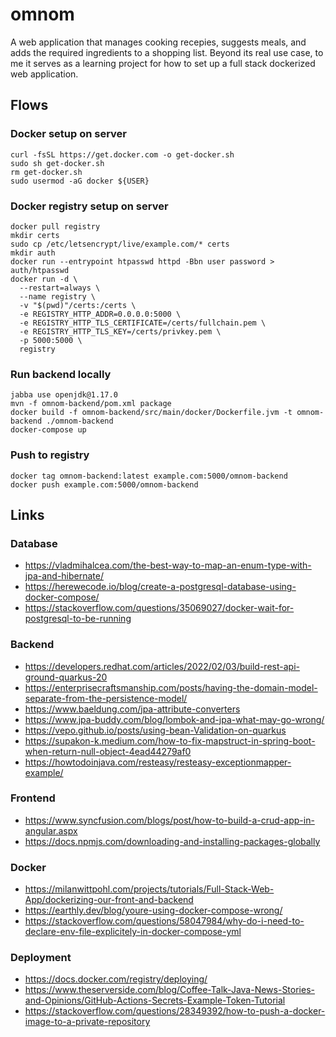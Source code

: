 # omnom
A web application that manages cooking recepies, suggests meals, and adds the required ingredients to a shopping list. Beyond its real use case, to me it serves as a learning project for how to set up a full stack dockerized web application.

## Flows
### Docker setup on server
```
curl -fsSL https://get.docker.com -o get-docker.sh
sudo sh get-docker.sh
rm get-docker.sh
sudo usermod -aG docker ${USER}
```
### Docker registry setup on server
```
docker pull registry
mkdir certs
sudo cp /etc/letsencrypt/live/example.com/* certs
mkdir auth
docker run --entrypoint htpasswd httpd -Bbn user password > auth/htpasswd
docker run -d \
  --restart=always \
  --name registry \
  -v "$(pwd)"/certs:/certs \
  -e REGISTRY_HTTP_ADDR=0.0.0.0:5000 \
  -e REGISTRY_HTTP_TLS_CERTIFICATE=/certs/fullchain.pem \
  -e REGISTRY_HTTP_TLS_KEY=/certs/privkey.pem \
  -p 5000:5000 \
  registry
```
### Run backend locally
```
jabba use openjdk@1.17.0 
mvn -f omnom-backend/pom.xml package  
docker build -f omnom-backend/src/main/docker/Dockerfile.jvm -t omnom-backend ./omnom-backend
docker-compose up
```
### Push to registry
```
docker tag omnom-backend:latest example.com:5000/omnom-backend 
docker push example.com:5000/omnom-backend 
```

## Links
### Database
- https://vladmihalcea.com/the-best-way-to-map-an-enum-type-with-jpa-and-hibernate/
- https://herewecode.io/blog/create-a-postgresql-database-using-docker-compose/
- https://stackoverflow.com/questions/35069027/docker-wait-for-postgresql-to-be-running
### Backend
- https://developers.redhat.com/articles/2022/02/03/build-rest-api-ground-quarkus-20
- https://enterprisecraftsmanship.com/posts/having-the-domain-model-separate-from-the-persistence-model/
- https://www.baeldung.com/jpa-attribute-converters
- https://www.jpa-buddy.com/blog/lombok-and-jpa-what-may-go-wrong/
- https://vepo.github.io/posts/using-bean-Validation-on-quarkus
- https://supakon-k.medium.com/how-to-fix-mapstruct-in-spring-boot-when-return-null-object-4ead44279af0
- https://howtodoinjava.com/resteasy/resteasy-exceptionmapper-example/
### Frontend
- https://www.syncfusion.com/blogs/post/how-to-build-a-crud-app-in-angular.aspx
- https://docs.npmjs.com/downloading-and-installing-packages-globally
### Docker
- https://milanwittpohl.com/projects/tutorials/Full-Stack-Web-App/dockerizing-our-front-and-backend
- https://earthly.dev/blog/youre-using-docker-compose-wrong/
- https://stackoverflow.com/questions/58047984/why-do-i-need-to-declare-env-file-explicitely-in-docker-compose-yml
### Deployment
- https://docs.docker.com/registry/deploying/
- https://www.theserverside.com/blog/Coffee-Talk-Java-News-Stories-and-Opinions/GitHub-Actions-Secrets-Example-Token-Tutorial
- https://stackoverflow.com/questions/28349392/how-to-push-a-docker-image-to-a-private-repository
